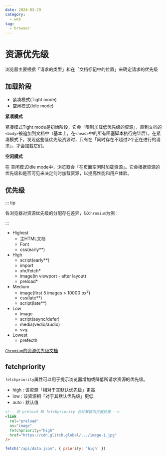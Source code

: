 ```yaml
---
date: 2024-03-29
category:
  - web
tag:
  - browser
---
```


# 资源优先级

浏览器主要根据「请求的类型」和在「文档标记中的位置」来确定请求的优先级

## 加载阶段

- 紧凑模式(Tight mode)
- 空闲模式(Idle mode)

**紧凑模式**

紧凑模式Tight mode是初始阶段，它会「限制加载低优先级的资源」，直到文档的`<body>`被追加到文档中（基本上，在`<head>`中的所有阻塞脚本执行完毕后）。在紧凑模式下，发现这些低优先级资源时，只有在「同时存在不超过2个正在进行的请求」，才会加载它们。

**空闲模式**

在 空闲模式Idle mode中，浏览器会「在页面空闲时加载资源」。它会根据资源的优先级和是否可见来决定何时加载资源，以提高性能和用户体验。

## 优先级

::: tip

各浏览器对资源优先级的分配存在差异，以`Chromium`为例：

:::

- Highest
  - 主HTML文档
  - Font
  - css(early**)
- High
  - script(early**)
  - import
  - xhr/fetch*
  - image(in viewport - after layout)
  - preload*
- Medium
  - image(first 5 images > 10000 px<sup>2</sup>)
  - css(late**)
  - script(late**)
- Low
  - image
  - script(async/defer)
  - media(vedio/audio)
  - svg
- Lowest
  - prefecth

[`Chromium`的资源优先级文档][1]

[1]: https://docs.google.com/document/d/1bCDuq9H1ih9iNjgzyAL0gpwNFiEP4TZS-YLRp_RuMlc/edit

## fetchpriority

`fetchpriority`属性可以用于提示浏览器增加或降低所请求资源的优先级。

- high : 该资源「相对于其默认优先级」更高
- low : 该资源相「对于其默认优先级」更低
- auto : 默认值

```html
<!-- 将 preload 和 fetchpriority 合并兼容浏览器处理 -->
<link
  rel="preload"
  as="image"
  fetchpriority="high"
  href="https://cdn.glitch.global/.../image-1.jpg"
/>
```

```js
fetch("/api/data.json", { priority: 'high' })
```
